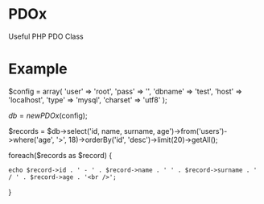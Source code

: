 PDOx
====

Useful PHP PDO Class


Example
====
$config = array(
	'user'		=> 'root',
	'pass'		=> '',
	'dbname'	=> 'test',
	'host'		=> 'localhost',
	'type'		=> 'mysql',
	'charset'	=> 'utf8'
);


$db = new PDOx($config);


$records = $db->select('id, name, surname, age')->from('users')->where('age', '>', 18)->orderBy('id', 'desc')->limit(20)->getAll();

foreach($records as $record) {

	echo $record->id . ' - ' . $record->name . ' ' . $record->surname . ' / ' . $record->age . '<br />';

}
